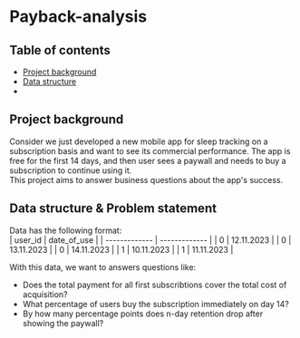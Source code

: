 # Payback-analysis
## Table of contents
* [Project background](https://github.com/Azidalus/Buisness-metrics-analysis-in-Pandas#Project-background)
* [Data structure](https://github.com/Azidalus/Buisness-metrics-analysis-in-Pandas#Data-structure)
* 

  
## Project background 
Consider we just developed a new mobile app for sleep tracking on a subscription basis and want to see its commercial performance. The app is free for the first 14 days, and then user sees a paywall and needs to buy a subscription to continue using it.\
This project aims to answer business questions about the app's success.

## Data structure & Problem statement
Data has the following format:        
| user_id  | date_of_use |
| ------------- | ------------- |
| 0  | 12.11.2023  |
| 0  | 13.11.2023  |
| 0  | 14.11.2023  |
| 1  | 10.11.2023  |
| 1  | 11.11.2023  |

With this data, we want to answers questions like:
- Does the total payment for all first subscribtions cover the total cost of acquisition?
- What percentage of users buy the subscription immediately on day 14?
- By how many percentage points does n-day retention drop after showing the paywall? 

